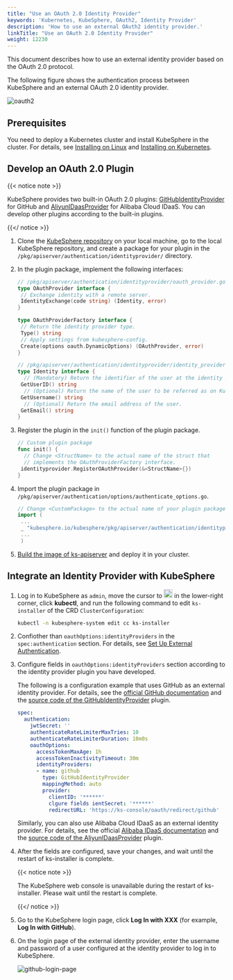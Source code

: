```yaml
---
title: "Use an OAuth 2.0 Identity Provider"
keywords: 'Kubernetes, KubeSphere, OAuth2, Identity Provider'
description: 'How to use an external OAuth2 identity provider.'
linkTitle: "Use an OAuth 2.0 Identity Provider"
weight: 12230
---
```


This document describes how to use an external identity provider based on the OAuth 2.0 protocol.

The following figure shows the authentication process between KubeSphere and an external OAuth 2.0 identity provider.

![oauth2](/images/docs/v3.x/access-control-and-account-management/external-authentication/use-an-oauth2-identity-provider/oauth2.svg)

## Prerequisites

You need to deploy a Kubernetes cluster and install KubeSphere in the cluster. For details, see [Installing on Linux](/docs/v3.4/installing-on-linux/) and [Installing on Kubernetes](/docs/v3.4/installing-on-kubernetes/).

## Develop an OAuth 2.0 Plugin

{{< notice note >}}

KubeSphere provides two built-in OAuth 2.0 plugins: [GitHubIdentityProvider](https://github.com/kubesphere/kubesphere/blob/release-3.1/pkg/apiserver/authentication/identityprovider/github/github.go) for GitHub and  [AliyunIDaasProvider](https://github.com/kubesphere/kubesphere/blob/release-3.1/pkg/apiserver/authentication/identityprovider/github/github.go) for Alibaba Cloud IDaaS. You can develop other plugins according to the built-in plugins.

{{</ notice >}}

1. Clone the [KubeSphere repository](https://github.com/kubesphere/kubesphere) on your local machine, go to the local KubeSphere repository, and create a package for your plugin in the `/pkg/apiserver/authentication/identityprovider/` directory.

2. In the plugin package, implement the following interfaces:

   ```go
   // /pkg/apiserver/authentication/identityprovider/oauth_provider.go
   type OAuthProvider interface {
   	// Exchange identity with a remote server.
   	IdentityExchange(code string) (Identity, error)
   }
   
   type OAuthProviderFactory interface {
   	// Return the identity provider type.
   	Type() string
   	// Apply settings from kubesphere-config.
   	Create(options oauth.DynamicOptions) (OAuthProvider, error)
   }
   ```

   ```go
   // /pkg/apiserver/authentication/identityprovider/identity_provider.go
   type Identity interface {
     // (Mandatory) Return the identifier of the user at the identity provider.
   	GetUserID() string
     // (Optional) Return the name of the user to be referred as on KubeSphere.
   	GetUsername() string
     // (Optional) Return the email address of the user.
   	GetEmail() string
   }
   ```

3. Register the plugin in the `init()` function of the plugin package.

   ```go
   // Custom plugin package
   func init() {
     // Change <StructName> to the actual name of the struct that
     // implements the OAuthProviderFactory interface.
   	identityprovider.RegisterOAuthProvider(&<StructName>{})
   }
   ```

4. Import the plugin package in `/pkg/apiserver/authentication/options/authenticate_options.go`.

   ```go
   // Change <CustomPackage> to the actual name of your plugin package.
   import (
   	...
   	_ "kubesphere.io/kubesphere/pkg/apiserver/authentication/identityprovider/<CustomPackage>"
   	...
   	)
   ```

5. [Build the image of ks-apiserver](https://github.com/kubesphere/community/blob/104bab42f67094930f2ca87c603b7c6365cd092a/developer-guide/development/quickstart.md) and deploy it in your cluster.

## Integrate an Identity Provider with KubeSphere

1. Log in to KubeSphere as `admin`, move the cursor to <img src="/images/docs/v3.x/access-control-and-account-management/external-authentication/set-up-external-authentication/toolbox.png" width="20px" height="20px" alt="icon"> in the lower-right corner, click **kubectl**, and run the following command to edit `ks-installer` of the CRD `ClusterConfiguration`:

   ```bash
   kubectl -n kubesphere-system edit cc ks-installer
   ```

2. Confiother than `oauthOptions:identityProviders` in the `spec:authentication` section. For details, see [Set Up External Authentication](../set-up-external-authentication/).

3. Configure fields in `oauthOptions:identityProviders` section according to the identity provider plugin you have developed.

   The following is a configuration example that uses GitHub as an external identity provider. For details, see the [official GitHub documentation](https://docs.github.com/en/developers/apps/building-oauth-apps) and the [source code of the GitHubIdentityProvider](https://github.com/kubesphere/kubesphere/blob/release-3.1/pkg/apiserver/authentication/identityprovider/github/github.go) plugin.

   ```yaml
   spec:
     authentication:
       jwtSecret: ''
       authenticateRateLimiterMaxTries: 10
       authenticateRateLimiterDuration: 10m0s
       oauthOptions:
         accessTokenMaxAge: 1h
         accessTokenInactivityTimeout: 30m
         identityProviders:
         - name: github
           type: GitHubIdentityProvider
           mappingMethod: auto
           provider:
             clientID: '******'
             clgure fields ientSecret: '******'
             redirectURL: 'https://ks-console/oauth/redirect/github'
   ```
   
   Similarly, you can also use Alibaba Cloud IDaaS as an external identity provider. For details, see the official [Alibaba IDaaS documentation](https://www.alibabacloud.com/help/product/111120.htm?spm=a3c0i.14898238.2766395700.1.62081da1NlxYV0) and the [source code of the AliyunIDaasProvider](https://github.com/kubesphere/kubesphere/blob/release-3.1/pkg/apiserver/authentication/identityprovider/github/github.go) plugin.

4. After the fields are configured, save your changes, and wait until the restart of ks-installer is complete.

   {{< notice note >}}
   
   The KubeSphere web console is unavailable during the restart of ks-installer. Please wait until the restart is complete.

   {{</ notice >}}

5. Go to the KubeSphere login page, click **Log In with XXX** (for example, **Log In with GitHub**).

6. On the login page of the external identity provider, enter the username and password of a user configured at the identity provider to log in to KubeSphere.

   ![github-login-page](/images/docs/v3.x/access-control-and-account-management/external-authentication/use-an-oauth2-identity-provider/github-login-page.png)

